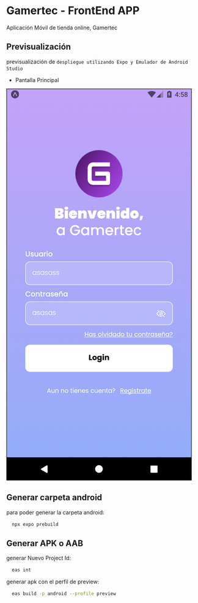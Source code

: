 # Gamertec - FrontEnd APP

Aplicación Móvil de tienda online, Gamertec

## Previsualización

previsualización de `despliegue utilizando Expo y Emulador de Android Studio`

- Pantalla Principal

![Imagen despliegue Principal](./assets/imagenes/readme/Login.png)

## Generar carpeta android

para poder generar la carpeta android:

```bash
  npx expo prebuild
```
## Generar APK o AAB 

generar Nuevo Project Id:
```bash
  eas int
```
generar apk con el perfil de preview:
```bash
  eas build -p android --profile preview
```